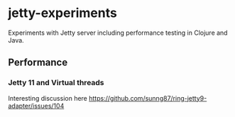 # jetty-experiments
Experiments with Jetty server including performance testing in Clojure and Java.

## Performance

### Jetty 11 and Virtual threads

Interesting discussion here
https://github.com/sunng87/ring-jetty9-adapter/issues/104
